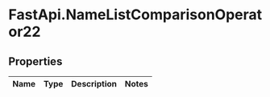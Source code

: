 # FastApi.NameListComparisonOperator22

## Properties
Name | Type | Description | Notes
------------ | ------------- | ------------- | -------------
